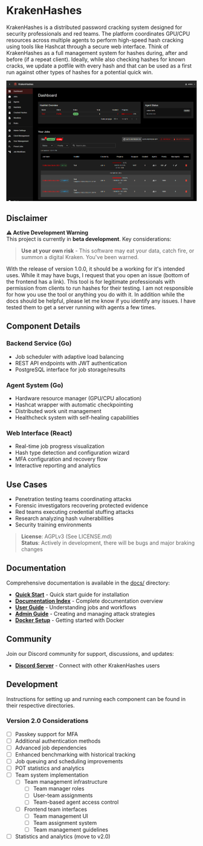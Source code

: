 # KrakenHashes

KrakenHashes is a distributed password cracking system designed for security professionals and red teams. The platform coordinates GPU/CPU resources across multiple agents to perform high-speed hash cracking using tools like Hashcat through a secure web interface. Think of KrakenHashes as a full management system for hashes during, after and before (if a repeat client). Ideally, while also checking hashes for known cracks, we update a potfile with every hash and that can be used as a first run against other types of hashes for a potential quick win.

![KrakenHashes Dashboard](docs/assets/images/screenshots/dashboard_overview.png)

## Disclaimer

**⚠️ Active Development Warning**  
This project is currently in **beta development**. Key considerations:

> **Use at your own risk** - This software may eat your data, catch fire, or summon a digital Kraken. You've been warned.

With the release of version 1.0.0, it should be a working for it's intended uses. While it may have bugs, I request that you open an issue (bottom of the frontend has a link). This tool is for legitimate professionals with permission from clients to run hashes for their testing. I am not responsible for how you use the tool or anything you do with it. In addition while the docs should be helpful, please let me know if you identify any issues. I have tested them to get a server running with agents a few times.

## Component Details

### Backend Service (Go)

-   Job scheduler with adaptive load balancing
-   REST API endpoints with JWT authentication
-   PostgreSQL interface for job storage/results

### Agent System (Go)

-   Hardware resource manager (GPU/CPU allocation)
-   Hashcat wrapper with automatic checkpointing
-   Distributed work unit management
-   Healthcheck system with self-healing capabilities

### Web Interface (React)

-   Real-time job progress visualization
-   Hash type detection and configuration wizard
-   MFA configuration and recovery flow
-   Interactive reporting and analytics

## Use Cases

-   Penetration testing teams coordinating attacks
-   Forensic investigators recovering protected evidence
-   Red teams executing credential stuffing attacks
-   Research analyzing hash vulnerabilities
-   Security training environments

> **License**: AGPLv3 (See LICENSE.md)  
> **Status**: Actively in development, there will be bugs and major braking changes

## Documentation

Comprehensive documentation is available in the [docs/](docs/) directory:

-   **[Quick Start](https://zerkereod.github.io/krakenhashes/latest/getting-started/quick-start/)** - Quick start guide for installation
-   **[Documentation Index](https://zerkereod.github.io/krakenhashes/latest/)** - Complete documentation overview
-   **[User Guide](https://zerkereod.github.io/krakenhashes/latest/user-guide/)** - Understanding jobs and workflows
-   **[Admin Guide](https://zerkereod.github.io/krakenhashes/latest/admin-guide/)** - Creating and managing attack strategies
-   **[Docker Setup](https://zerkereod.github.io/krakenhashes/latest/deployment/docker/)** - Getting started with Docker

## Community

Join our Discord community for support, discussions, and updates:

-   **[Discord Server](https://discord.com/invite/taafA9cSFV)** - Connect with other KrakenHashes users

## Development

Instructions for setting up and running each component can be found in their respective directories.

### Version 2.0 Considerations

-   [ ] Passkey support for MFA
-   [ ] Additional authentication methods
-   [ ] Advanced job dependencies
-   [ ] Enhanced benchmarking with historical tracking
-   [ ] Job queuing and scheduling improvements
-   [ ] POT statistics and analytics
-   [ ] Team system implementation
    -   [ ] Team management infrastructure
        -   [ ] Team manager roles
        -   [ ] User-team assignments
        -   [ ] Team-based agent access control
    -   [ ] Frontend team interfaces
        -   [ ] Team management UI
        -   [ ] Team assignment system
        -   [ ] Team management guidelines
-   [ ] Statistics and analytics (move to v2.0)
